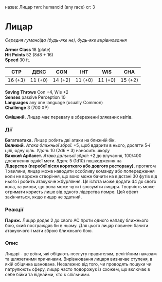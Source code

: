 назва: Лицар тип: humanoid (any race) cr: 3

# Лицар
_Середня гуманоїда (будь-яке не), будь-яке вирівнювання_

**Armor Class** 18 (plate)    
**Hit Points** 52 (8d8 + 16)    
**Speed** 30 ft.

| СТР     | ДЕКС    | CON     | ІНТ     | WIS     | CHA     |
| ------- | ------- | ------- | ------- | ------- | ------- |
| 16 (+3) | 11 (+0) | 14 (+2) | 11 (+0) | 11 (+0) | 15 (+2) |

**Saving Throws** Con +4, Wis +2    
**Senses** passive Perception 10    
**Languages** any one language (usually Common)    
**Challenge** 3 (700 XP)

**Смішний.** Лицар має перевагу в збереженні зляканих квітів.

### Дії
**Багатоатака.** Лицар робить дві атаки на ближній бік.    
**Великий.** _Атака ближньої зброї:_ +5, щоб вдарити в нього, досягти 5-ї цілі, одну ціль. _Удачі:_ 10 (2d6 + 3) наносить шкоду    
**Важкий Арбалет.** _Атака дальньої зброї:_ +2 до влучання, 100/400 досягнення однієї мети. _Вдач:_ 5 (1d10) пошкодження на    
**Лідерство (перебої після короткого або довгого ресторану).** протягом 1 хвилини, лицар може наводити особливу команду або попередження коли не вороже створіння, що воно може бачити на відстані 30 футів від нього і робить атакуюче жбурляння. Ця істота може додати d4 до свого кола, за умови, що вона може чути і зрозуміти лицаря. Творчість може отримати користь лише від одного лідерства помре. Цей ефект закінчиться, якщо лицар не здатний.

### Реакції
**Париж.** Лицар додає 2 до свого АС проти одного нападу ближнього бою, який постраждав би в ньому. Для цього лицар повинен бачити атакуючого і мати зброю ближнього бою.

### Опис
Лицарі - це воїни, які обіцяють послугу правителям, релігійним наказам та шляхетними причинами. Вирівнювання лицаря визначає ступеня, в якій обіцянка шанована. Незалежно від того, чи проводять пошуки чи патрулюють сферу, лицар часто подорожує із схожем, що включає в себе бійки та віднайми, хто є спільними. 